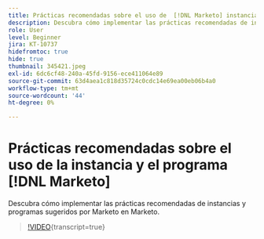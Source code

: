 ```yaml
---
title: Prácticas recomendadas sobre el uso de  [!DNL Marketo] instancias y programas
description: Descubra cómo implementar las prácticas recomendadas de instancias y programas sugeridos por Marketo en Marketo.
role: User
level: Beginner
jira: KT-10737
hidefromtoc: true
hide: true
thumbnail: 345421.jpeg
exl-id: 6dc6cf48-240a-45fd-9156-ece411064e89
source-git-commit: 63d4aea1c818d35724c0cdc14e69ea00eb06b4a0
workflow-type: tm+mt
source-wordcount: '44'
ht-degree: 0%

---
```


# Prácticas recomendadas sobre el uso de la instancia y el programa [!DNL Marketo]

Descubra cómo implementar las prácticas recomendadas de instancias y programas sugeridos por Marketo en Marketo.

>[!VIDEO](https://video.tv.adobe.com/v/345421/?quality=12&learn=on){transcript=true}
